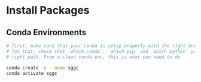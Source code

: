 # Install Packages

## Conda Environments

``` bash
# first, make sure that your conda is setup properly with the right environment
# for that, check that `which conda`, `which pip` and `which python` points to the
# right path. From a clean conda env, this is what you need to do

conda create -y --name sggc
conda activate sggc
```

